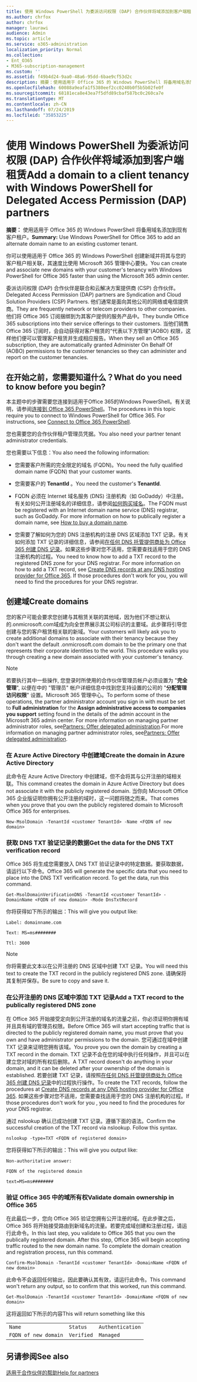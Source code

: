 ```yaml
---
title: 使用 Windows PowerShell 为委派访问权限 (DAP) 合作伙伴将域添加到客户端租赁
ms.author: chrfox
author: chrfox
manager: laurawi
audience: Admin
ms.topic: article
ms.service: o365-administration
localization_priority: Normal
ms.collection:
- Ent_O365
- M365-subscription-management
ms.custom: ''
ms.assetid: f49b4d24-9aa0-48a6-95dd-6bae9cf53d2c
description: 摘要：使用适用于 Office 365 的 Windows PowerShell 将备用域名添加到现有的客户租户。
ms.openlocfilehash: 60088a9eafa1f5380eef2cc0240b0f5b5b02fe0f
ms.sourcegitcommit: 68181eca8e43ea7f5dfd89cbaf587bc0c260ca7e
ms.translationtype: MT
ms.contentlocale: zh-CN
ms.lasthandoff: 07/24/2019
ms.locfileid: "35853225"
---
```

# <a name="add-a-domain-to-a-client-tenancy-with-windows-powershell-for-delegated-access-permission-dap-partners"></a><span data-ttu-id="65fc4-103">使用 Windows PowerShell 为委派访问权限 (DAP) 合作伙伴将域添加到客户端租赁</span><span class="sxs-lookup"><span data-stu-id="65fc4-103">Add a domain to a client tenancy with Windows PowerShell for Delegated Access Permission (DAP) partners</span></span>

 <span data-ttu-id="65fc4-104">**摘要：** 使用适用于 Office 365 的 Windows PowerShell 将备用域名添加到现有客户租户。</span><span class="sxs-lookup"><span data-stu-id="65fc4-104">**Summary:** Use Windows PowerShell for Office 365 to add an alternate domain name to an existing customer tenant.</span></span>
  
<span data-ttu-id="65fc4-105">你可以使用适用于 Office 365 的 Windows PowerShell 创建新域并将其与您的客户租户相关联，其速度比使用 Microsoft 365 管理中心要快。</span><span class="sxs-lookup"><span data-stu-id="65fc4-105">You can create and associate new domains with your customer's tenancy with Windows PowerShell for Office 365 faster than using the Microsoft 365 admin center.</span></span>
  
<span data-ttu-id="65fc4-106">委派访问权限 (DAP) 合作伙伴是联合和云解决方案提供商 (CSP) 合作伙伴。</span><span class="sxs-lookup"><span data-stu-id="65fc4-106">Delegated Access Permission (DAP) partners are Syndication and Cloud Solution Providers (CSP) Partners.</span></span> <span data-ttu-id="65fc4-107">他们通常是面向其他公司的网络或电信提供商。</span><span class="sxs-lookup"><span data-stu-id="65fc4-107">They are frequently network or telecom providers to other companies.</span></span> <span data-ttu-id="65fc4-108">他们将 Office 365 订阅捆绑到为其客户提供的服务产品中。</span><span class="sxs-lookup"><span data-stu-id="65fc4-108">They bundle Office 365 subscriptions into their service offerings to their customers.</span></span> <span data-ttu-id="65fc4-109">当他们销售 Office 365 订阅时，会自动获得对客户租赁的“代表以下方管理”(AOBO) 权限，这样他们便可以管理客户租赁并生成相应报告。</span><span class="sxs-lookup"><span data-stu-id="65fc4-109">When they sell an Office 365 subscription, they are automatically granted Administer On Behalf Of (AOBO) permissions to the customer tenancies so they can administer and report on the customer tenancies.</span></span>
## <a name="what-do-you-need-to-know-before-you-begin"></a><span data-ttu-id="65fc4-110">在开始之前，您需要知道什么？</span><span class="sxs-lookup"><span data-stu-id="65fc4-110">What do you need to know before you begin?</span></span>

<span data-ttu-id="65fc4-p102">本主题中的步骤需要您连接到适用于Office 365的Windows PowerShell。有关说明，请参阅[连接到 Office 365 PowerShell](connect-to-office-365-powershell.md)。</span><span class="sxs-lookup"><span data-stu-id="65fc4-p102">The procedures in this topic require you to connect to Windows PowerShell for Office 365. For instructions, see [Connect to Office 365 PowerShell](connect-to-office-365-powershell.md).</span></span>
  
<span data-ttu-id="65fc4-113">您也需要您的合作伙伴租户管理员凭据。</span><span class="sxs-lookup"><span data-stu-id="65fc4-113">You also need your partner tenant administrator credentials.</span></span>
  
<span data-ttu-id="65fc4-114">您也需要以下信息：</span><span class="sxs-lookup"><span data-stu-id="65fc4-114">You also need the following information:</span></span>
  
- <span data-ttu-id="65fc4-115">您需要客户所需的完全限定的域名 (FQDN)。</span><span class="sxs-lookup"><span data-stu-id="65fc4-115">You need the fully qualified domain name (FQDN) that your customer wants.</span></span>
    
- <span data-ttu-id="65fc4-116">您需要客户的 **TenantId** 。</span><span class="sxs-lookup"><span data-stu-id="65fc4-116">You need the customer's **TenantId**.</span></span>
    
- <span data-ttu-id="65fc4-p103">FQDN 必须在 Internet 域名服务 (DNS) 注册机构（如 GoDaddy）中注册。有关如何公开注册域名的详细信息，请参阅[如何购买域名](https://go.microsoft.com/fwlink/p/?LinkId=532541)。</span><span class="sxs-lookup"><span data-stu-id="65fc4-p103">The FQDN must be registered with an Internet domain name service (DNS) registrar, such as GoDaddy. For more information on how to publically register a domain name, see [How to buy a domain name](https://go.microsoft.com/fwlink/p/?LinkId=532541).</span></span>
    
- <span data-ttu-id="65fc4-p104">您需要了解如何为您的 DNS 注册机构的注册 DNS 区域添加 TXT 记录。有关如何添加 TXT 记录的详细信息，请参阅[在任何 DNS 托管提供商处为 Office 365 创建 DNS 记录](https://go.microsoft.com/fwlink/p/?LinkId=532542)。如果这些步骤对您不适用，您需要查找适用于您的 DNS 注册机构的过程。</span><span class="sxs-lookup"><span data-stu-id="65fc4-p104">You need to know how to add a TXT record to the registered DNS zone for your DNS registrar. For more information on how to add a TXT record, see [Create DNS records at any DNS hosting provider for Office 365](https://go.microsoft.com/fwlink/p/?LinkId=532542). If those procedures don't work for you, you will need to find the procedures for your DNS registrar.</span></span>
    
## <a name="create-domains"></a><span data-ttu-id="65fc4-122">创建域</span><span class="sxs-lookup"><span data-stu-id="65fc4-122">Create domains</span></span>

 <span data-ttu-id="65fc4-p105">您的客户可能会要求您创建与其租赁关联的其他域，因为他们不想让默认的<domain>.onmicrosoft.com域成为向全世界展示其公司标识的主要域。此步骤将引导您创建与您的客户租赁相关联的新域。</span><span class="sxs-lookup"><span data-stu-id="65fc4-p105">Your customers will likely ask you to create additional domains to associate with their tenancy because they don't want the default <domain>.onmicrosoft.com domain to be the primary one that represents their corporate identities to the world. This procedure walks you through creating a new domain associated with your customer's tenancy.</span></span>
  
> [!NOTE]
> <span data-ttu-id="65fc4-125">若要执行其中一些操作, 您登录时所使用的合作伙伴管理员帐户必须设置为 "**完全管理**", 以便在中的 "管理员" 帐户详细信息中找到您支持设置的公司的 "**分配管理访问权限**" 设置。Microsoft 365 管理中心。</span><span class="sxs-lookup"><span data-stu-id="65fc4-125">To perform some of these operations, the partner administrator account you sign in with must be set to **Full administration** for the **Assign administrative access to companies you support** setting found in the details of the admin account in the Microsoft 365 admin center.</span></span> <span data-ttu-id="65fc4-126">For more information on managing partner administrator roles, see[Partners: Offer delegated administration](https://go.microsoft.com/fwlink/p/?LinkId=532435).</span><span class="sxs-lookup"><span data-stu-id="65fc4-126">For more information on managing partner administrator roles, see[Partners: Offer delegated administration](https://go.microsoft.com/fwlink/p/?LinkId=532435).</span></span> 
  
### <a name="create-the-domain-in-azure-active-directory"></a><span data-ttu-id="65fc4-127">在 Azure Active Directory 中创建域</span><span class="sxs-lookup"><span data-stu-id="65fc4-127">Create the domain in Azure Active Directory</span></span>

<span data-ttu-id="65fc4-128">此命令在 Azure Active Directory 中创建域，但不会将其与公开注册的域相关联。</span><span class="sxs-lookup"><span data-stu-id="65fc4-128">This command creates the domain in Azure Active Directory but does not associate it with the publicly registered domain.</span></span> <span data-ttu-id="65fc4-129">当你向 Microsoft Office 365 企业版证明你拥有公开注册的域时，这一问题将随之而来。</span><span class="sxs-lookup"><span data-stu-id="65fc4-129">That comes when you prove that you own the publicly registered domain to Microsoft Office 365 for enterprises.</span></span>
  
```
New-MsolDomain -TenantId <customer TenantId> -Name <FQDN of new domain>
```

### <a name="get-the-data-for-the-dns-txt-verification-record"></a><span data-ttu-id="65fc4-130">获取 DNS TXT 验证记录的数据</span><span class="sxs-lookup"><span data-stu-id="65fc4-130">Get the data for the DNS TXT verification record</span></span>

 <span data-ttu-id="65fc4-p108">Office 365 将生成您需要放入 DNS TXT 验证记录中的特定数据。要获取数据，请运行以下命令。</span><span class="sxs-lookup"><span data-stu-id="65fc4-p108">Office 365 will generate the specific data that you need to place into the DNS TXT verification record. To get the data, run this command.</span></span>
  
```
Get-MsolDomainVerificationDNS -TenantId <customer TenantId> -DomainName <FQDN of new domain> -Mode DnsTxtRecord
```

<span data-ttu-id="65fc4-133">你将获得如下所示的输出：</span><span class="sxs-lookup"><span data-stu-id="65fc4-133">This will give you output like:</span></span>
  
 `Label: domainname.com`
  
 `Text: MS=ms########`
  
 `Ttl: 3600`
  
> [!NOTE]
> <span data-ttu-id="65fc4-134">你将需要此文本以在公开注册的 DNS 区域中创建 TXT 记录。</span><span class="sxs-lookup"><span data-stu-id="65fc4-134">You will need this text to create the TXT record in the publicly registered DNS zone.</span></span> <span data-ttu-id="65fc4-135">请确保将其复制并保存。</span><span class="sxs-lookup"><span data-stu-id="65fc4-135">Be sure to copy and save it.</span></span> 
  
### <a name="add-a-txt-record-to-the-publically-registered-dns-zone"></a><span data-ttu-id="65fc4-136">在公开注册的 DNS 区域中添加 TXT 记录</span><span class="sxs-lookup"><span data-stu-id="65fc4-136">Add a TXT record to the publically registered DNS zone</span></span>

<span data-ttu-id="65fc4-137">在 Office 365 开始接受定向到公开注册的域名的流量之前，你必须证明你拥有域并且具有域的管理员权限。</span><span class="sxs-lookup"><span data-stu-id="65fc4-137">Before Office 365 will start accepting traffic that is directed to the publicly registered domain name, you must prove that you own and have administrator permissions to the domain.</span></span> <span data-ttu-id="65fc4-138">您可通过在域中创建 TXT 记录来证明您拥有该域。</span><span class="sxs-lookup"><span data-stu-id="65fc4-138">You prove you own the domain by creating a TXT record in the domain.</span></span> <span data-ttu-id="65fc4-139">TXT 记录不会在您的域中执行任何操作，并且可以在建立您对域的所有权后删除。</span><span class="sxs-lookup"><span data-stu-id="65fc4-139">A TXT record doesn't do anything in your domain, and it can be deleted after your ownership of the domain is established.</span></span> <span data-ttu-id="65fc4-140">若要创建 TXT 记录，请按照[在任何 DNS 托管提供商处为 Office 365 创建 DNS 记录](https://go.microsoft.com/fwlink/p/?LinkId=532542)中的过程执行操作。</span><span class="sxs-lookup"><span data-stu-id="65fc4-140">To create the TXT records, follow the procedures at [Create DNS records at any DNS hosting provider for Office 365](https://go.microsoft.com/fwlink/p/?LinkId=532542).</span></span> <span data-ttu-id="65fc4-141">如果这些步骤对您不适用，您需要查找适用于您的 DNS 注册机构的过程。</span><span class="sxs-lookup"><span data-stu-id="65fc4-141">If those procedures don't work for you , you need to find the procedures for your DNS registrar.</span></span>
  
<span data-ttu-id="65fc4-p111">通过 nslookup 确认已成功创建 TXT 记录。遵循下面的语法。</span><span class="sxs-lookup"><span data-stu-id="65fc4-p111">Confirm the successful creation of the TXT record via nslookup. Follow this syntax.</span></span>
  
```
nslookup -type=TXT <FQDN of registered domain>
```

<span data-ttu-id="65fc4-144">您将获得如下所示的输出：</span><span class="sxs-lookup"><span data-stu-id="65fc4-144">This will give you output like:</span></span>
  
 `Non-authoritative answer:`
  
 `FQDN of the registered domain`
  
 `text=MS=ms########`
  
### <a name="validate-domain-ownership-in-office-365"></a><span data-ttu-id="65fc4-145">验证 Office 365 中的域所有权</span><span class="sxs-lookup"><span data-stu-id="65fc4-145">Validate domain ownership in Office 365</span></span>

<span data-ttu-id="65fc4-p112">在此最后一步，您向 Office 365 验证您拥有公开注册的域。在此步骤之后，Office 365 将开始接受路由到新域名的流量。若要完成域创建和注册过程，请运行此命令。</span><span class="sxs-lookup"><span data-stu-id="65fc4-p112">In this last step, you validate to Office 365 that you own the publically registered domain. After this step, Office 365 will begin accepting traffic routed to the new domain name. To complete the domain creation and registration process, run this command.</span></span> 
  
```
Confirm-MsolDomain -TenantId <customer TenantId> -DomainName <FQDN of new domain>
```

<span data-ttu-id="65fc4-149">此命令不会返回任何输出，因此要确认其有效，请运行此命令。</span><span class="sxs-lookup"><span data-stu-id="65fc4-149">This command won't return any output, so to confirm that this worked, run this command.</span></span>
  
```
Get-MsolDomain -TenantId <customer TenantId> -DomainName <FQDN of new domain>
```

<span data-ttu-id="65fc4-150">这将返回如下所示的内容</span><span class="sxs-lookup"><span data-stu-id="65fc4-150">This will return something like this</span></span>
  
||||
|:-----|:-----|:-----|
| `Name` <br/> | `Status` <br/> | `Authentication` <br/> |
| `FQDN of new domain` <br/> | `Verified` <br/> | `Managed` <br/> |
   
## <a name="see-also"></a><span data-ttu-id="65fc4-151">另请参阅</span><span class="sxs-lookup"><span data-stu-id="65fc4-151">See also</span></span>

#### 

[<span data-ttu-id="65fc4-152">适用于合作伙伴的帮助</span><span class="sxs-lookup"><span data-stu-id="65fc4-152">Help for partners</span></span>](https://go.microsoft.com/fwlink/p/?LinkID=533477)

